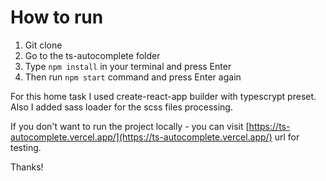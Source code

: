 # How to run

1. Git clone
2. Go to the ts-autocomplete folder
3. Type `npm install` in your terminal and press Enter
4. Then run `npm start` command and press Enter again

For this home task I used create-react-app builder with typescrypt preset.
Also I added sass loader for the scss files processing.

If you don't want to run the project locally - you can visit [https://ts-autocomplete.vercel.app/](https://ts-autocomplete.vercel.app/) url for testing.

Thanks!

